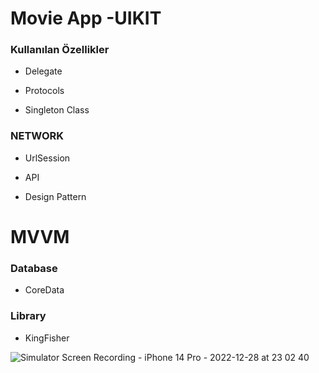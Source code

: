 # Movie App -UIKIT

### Kullanılan Özellikler
* Delegate

* Protocols

* Singleton Class

### NETWORK

* UrlSession

* API

* Design Pattern

# MVVM

### Database

* CoreData

### Library

* KingFisher




![Simulator Screen Recording - iPhone 14 Pro - 2022-12-28 at 23 02 40](https://user-images.githubusercontent.com/50744756/209866185-fb4a74f8-6f63-4443-ab62-c76dad6e1f56.gif)
